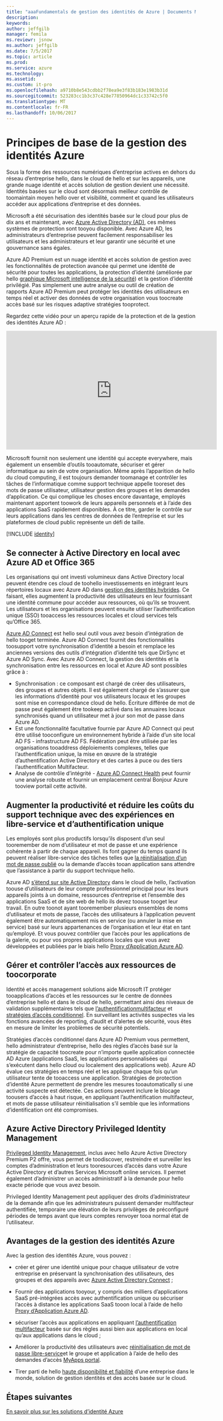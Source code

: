 ```yaml
---
title: "aaaFundamentals de gestion des identités de Azure | Documents Microsoft"
description: 
keywords: 
author: jeffgilb
manager: femila
ms.reviewr: jsnow
ms.author: jeffgilb
ms.date: 7/5/2017
ms.topic: article
ms.prod: 
ms.service: azure
ms.technology: 
ms.assetid: 
ms.custom: it-pro
ms.openlocfilehash: a9710b8e543cdbb2f78ea9e3f83b183e1983b31d
ms.sourcegitcommit: 523283cc1b3c37c428e77850964dc1c33742c5f0
ms.translationtype: MT
ms.contentlocale: fr-FR
ms.lasthandoff: 10/06/2017
---
```

# <a name="fundamentals-of-azure-identity-management"></a>Principes de base de la gestion des identités Azure
Sous la forme des ressources numériques d’entreprise actives en dehors du réseau d’entreprise hello, dans le cloud de hello et sur les appareils, une grande nuage identité et accès solution de gestion devient une nécessité. Identités basées sur le cloud sont désormais meilleur contrôle de toomaintain moyen hello over et visibilité, comment et quand les utilisateurs accéder aux applications d’entreprise et des données.

Microsoft a été sécurisation des identités basée sur le cloud pour plus de dix ans et maintenant, avec [Azure Active Directory (AD)](https://docs.microsoft.com/azure/active-directory/active-directory-editions), ces mêmes systèmes de protection sont tooyou disponible. Avec Azure AD, les administrateurs d’entreprise peuvent facilement responsabiliser les utilisateurs et les administrateurs et leur garantir une sécurité et une gouvernance sans égales.

Azure AD Premium est un nuage identité et accès solution de gestion avec les fonctionnalités de protection avancée qui permet une identité de sécurité pour toutes les applications, la protection d’identité (améliorée par hello [graphique Microsoft intelligence de la sécurité](https://www.microsoft.com/en-us/security/intelligence)) et la gestion d’identité privilégié. Pas simplement une autre analyse ou outil de création de rapports Azure AD Premium peut protéger les identités des utilisateurs en temps réel et activer des données de votre organisation vous toocreate accès basé sur les risques adaptive stratégies tooprotect.

Regardez cette vidéo pour un aperçu rapide de la protection et de la gestion des identités Azure AD :
<iframe width="560" height="315" src="https://www.youtube.com/embed/9LGIJ2-FKIM" frameborder="0" allowfullscreen></iframe>

Microsoft fournit non seulement une identité qui accepte everywhere, mais également un ensemble d’outils tooautomate, sécuriser et gérer informatique au sein de votre organisation. Même après l’apparition de hello du cloud computing, il est toujours demander toomanage et contrôler les tâches de l’informatique comme support technique appelle tooreset des mots de passe utilisateur, utilisateur gestion des groupes et les demandes d’application. Ce qui complique les choses encore davantage, employés maintenant apportent toowork de leurs appareils personnels et à l’aide des applications SaaS rapidement disponibles. À ce titre, garder le contrôle sur leurs applications dans les centres de données de l’entreprise et sur les plateformes de cloud public représente un défi de taille.

[!INCLUDE [identity](../../includes/azure-ad-licenses.md)]

## <a name="connect-on-premises-active-directory-with-azure-ad-and-office-365"></a>Se connecter à Active Directory en local avec Azure AD et Office 365
Les organisations qui ont investi volumineux dans Active Directory local peuvent étendre ces cloud de toohello investissements en intégrant leurs répertoires locaux avec Azure AD dans [gestion des identités hybrides](https://docs.microsoft.com/azure/active-directory/active-directory-hybrid-identity-design-considerations-overview). Ce faisant, elles augmentent la productivité des utilisateurs en leur fournissant une identité commune pour accéder aux ressources, où qu’ils se trouvent. Les utilisateurs et les organisations peuvent ensuite utiliser l’authentification unique (SSO) tooaccess les ressources locales et cloud services tels qu’Office 365.

[Azure AD Connect](https://docs.microsoft.com/azure/active-directory/connect/active-directory-aadconnect) est hello seul outil vous avez besoin d’intégration de hello tooget terminée. Azure AD Connect fournit des fonctionnalités toosupport votre synchronisation d’identité a besoin et remplace les anciennes versions des outils d’intégration d’identité tels que DirSync et Azure AD Sync. Avec Azure AD Connect, la gestion des identités et la synchronisation entre les ressources en local et Azure AD sont possibles grâce à :

- Synchronisation : ce composant est chargé de créer des utilisateurs, des groupes et autres objets. Il est également chargé de s’assurer que les informations d’identité pour vos utilisateurs locaux et les groupes sont mise en correspondance cloud de hello. Écriture différée de mot de passe peut également être tookeep activé dans les annuaires locaux synchronisés quand un utilisateur met à jour son mot de passe dans Azure AD.
- Est une fonctionnalité facultative fournie par Azure AD Connect qui peut être utilisé tooconfigure un environnement hybride à l’aide d’un site local AD FS - infrastructure AD FS. Fédération peut être utilisée par les organisations tooaddress déploiements complexes, telles que l’authentification unique, la mise en œuvre de la stratégie d’authentification Active Directory et des cartes à puce ou des tiers l’authentification Multifacteur.
- Analyse de contrôle d’intégrité - [Azure AD Connect Health](https://docs.microsoft.com/azure/active-directory/connect-health/active-directory-aadconnect-health) peut fournir une analyse robuste et fournir un emplacement central Bonjour Azure tooview portail cette activité.

## <a name="increase-productivity-and-reduce-helpdesk-costs-with-self-service-and-single-sign-on-experiences"></a>Augmenter la productivité et réduire les coûts du support technique avec des expériences en libre-service et d’authentification unique

Les employés sont plus productifs lorsqu’ils disposent d’un seul tooremember de nom d’utilisateur et mot de passe et une expérience cohérente à partir de chaque appareil. Ils font gagner du temps quand ils peuvent réaliser libre-service des tâches telles que [la réinitialisation d’un mot de passe oublié](https://docs.microsoft.com/azure/active-directory/active-directory-passwords) ou la demande d’accès tooan application sans attendre que l’assistance à partir du support technique hello.

Azure AD [s’étend sur site Active Directory](https://docs.microsoft.com/azure/active-directory/connect/active-directory-aadconnect) dans le cloud de hello, l’activation toouse d’utilisateurs de leur compte professionnel principal pour les leurs appareils joints à un domaine, ressources d’entreprise et l’ensemble des applications SaaS et de site web de hello ils devez toouse tooget leur travail. En outre toonot ayant tooremember plusieurs ensembles de noms d’utilisateur et mots de passe, l’accès des utilisateurs à l’application peuvent également être automatiquement mis en service (ou annuler la mise en service) basé sur leurs appartenances de l’organisation et leur état en tant qu’employé. Et vous pouvez contrôler que l’accès pour les applications de la galerie, ou pour vos propres applications locales que vous avez développées et publiées par le biais hello [Proxy d’Application Azure AD](https://docs.microsoft.com/azure/active-directory/active-directory-application-proxy-get-started).

## <a name="manage-and-control-access-toocorporate-resources"></a>Gérer et contrôler l’accès aux ressources de toocorporate
Identité et accès management solutions aide Microsoft IT protéger tooapplications d’accès et les ressources sur le centre de données d’entreprise hello et dans le cloud de hello, permettant ainsi des niveaux de validation supplémentaires tels que [l’authentificationmultifacteur](https://docs.microsoft.com/azure/multi-factor-authentication/multi-factor-authentication-whats-next) et [stratégies d’accès conditionnel](https://docs.microsoft.com/azure/active-directory/active-directory-conditional-access-azure-portal). En surveillant les activités suspectes via les fonctions avancées de reporting, d’audit et d’alertes de sécurité, vous êtes en mesure de limiter les problèmes de sécurité potentiels.

Stratégies d’accès conditionnel dans Azure AD Premium vous permettent, hello administrateur d’entreprise, hello des règles d’accès basé sur la stratégie de capacité toocreate pour n’importe quelle application connectée AD Azure (applications SaaS, les applications personnalisées qui s’exécutent dans hello cloud ou localement des applications web). Azure AD évalue ces stratégies en temps réel et les applique chaque fois qu’un utilisateur tente de tooaccess une application. Stratégies de protection d’identité Azure permettent de prendre les mesures tooautomatically si une activité suspecte est détectée. Ces actions peuvent inclure le blocage toousers d’accès à haut risque, en appliquant l’authentification multifacteur, et mots de passe utilisateur réinitialisation s’il semble que les informations d’identification ont été compromises.


## <a name="azure-active-directory-privileged-identity-management"></a>Azure Active Directory Privileged Identity Management

[Privileged Identity Management](https://docs.microsoft.com/azure/active-directory/active-directory-privileged-identity-management-getting-started), inclus avec hello Azure Active Directory Premium P2 offre, vous permet de toodiscover, restreindre et surveiller les comptes d’administration et leurs tooresources d’accès dans votre Azure Active Directory et d’autres Services Microsoft online services. Il permet également d’administrer un accès administratif à la demande pour hello exacte période que vous avez besoin.

Privileged Identity Management peut appliquer des droits d’administrateur de la demande afin que les administrateurs puissent demander multifacteur authentifiée, temporaire une élévation de leurs privilèges de préconfiguré périodes de temps avant que leurs comptes renvoyer tooa normal état de l’utilisateur.

## <a name="benefits-of-azure-identity"></a>Avantages de la gestion des identités Azure

Avec la gestion des identités Azure, vous pouvez :

-   créer et gérer une identité unique pour chaque utilisateur de votre entreprise en préservant la synchronisation des utilisateurs, des groupes et des appareils avec [Azure Active Directory Connect](https://docs.microsoft.com/azure/active-directory/connect/active-directory-aadconnect) ;

-   Fournir des applications tooyour, y compris des milliers d’applications SaaS pré-intégrées accès avec authentification unique ou sécuriser l’accès à distance les applications SaaS tooon local à l’aide de hello [Proxy d’Application Azure AD](https://docs.microsoft.com/azure/active-directory/active-directory-application-proxy-get-started).

-   sécuriser l’accès aux applications en appliquant [l’authentification multifacteur](https://docs.microsoft.com/azure/multi-factor-authentication/multi-factor-authentication-whats-next) basée sur des règles aussi bien aux applications en local qu’aux applications dans le cloud ;

-   Améliorer la productivité des utilisateurs avec [réinitialisation de mot de passe libre-service](https://docs.microsoft.com/azure/active-directory/active-directory-passwords)et le groupe et application à l’aide de hello des demandes d’accès [MyApps portal](https://docs.microsoft.com/azure/active-directory/active-directory-saas-access-panel-user-help).

-   Tirer parti de hello [haute disponibilité et fiabilité](https://docs.microsoft.com/azure/architecture/resiliency/high-availability-azure-applications) d’une entreprise dans le monde, solution de gestion identités et des accès basée sur le cloud.

## <a name="next-steps"></a>Étapes suivantes
[En savoir plus sur les solutions d’identité Azure](https://docs.microsoft.com/azure/active-directory/understand-azure-identity-solutions)